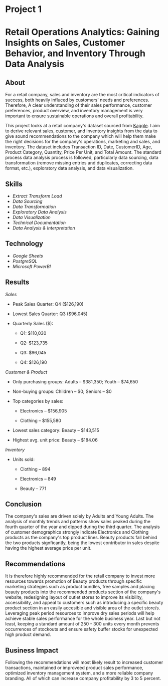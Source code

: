 # Project 1 
# Retail Operations Analytics: Gaining Insights on Sales, Customer Behavior, and Inventory Through Data Analysis

## About 

For a retail company, sales and inventory are the most critical indicators of success, both heavily influced by customers' needs and preferences.  Therefore, A clear understanding of their sales performance, customer preferences, product overview, and inventory management is very important to ensure sustainable operations and overall profitability.  

This project looks at a retail company's dataset sourced from [Kaggle](https://www.kaggle.com/datasets/mohammadtalib786/retail-sales-dataset/data). I aim to derive relevant sales, customer, and inventory insights from the data to give sound recommendations to the company which will help them make the right decisions for the company's operations, marketing and sales, and inventory. The dataset includes Transaction ID, Date, CustomerID, Age, Product Category, Quantity, Price Per Unit, and Total Amount. The standard process data analysis process is followed, particularly data sourcing, data transformation (remove missing entries and duplicates, correcting data format, etc.), exploratory data analysis, and data visualization.

## Skills

* *Extract Transform Load*
* *Data Sourcing*
* *Data Transformation*
* *Exploratory Data Analysis*
* *Data Visualization*
* *Technical Documentation*
* *Data Analysis & Interpretation*

## Technology

* *Google Sheets* 
* *PostgreSQL*
* *Microsoft PowerBI*

## Results

*Sales*

* Peak Sales Quarter: Q4 ($126,190)

* Lowest Sales Quarter: Q3 ($96,045)

* Quarterly Sales ($):

  * Q1: $110,030

  * Q2: $123,735

  * Q3: $96,045

  * Q4: $126,190


*Customer & Product*

* Only purchasing groups: Adults – $381,350; Youth – $74,650

* Non-buying groups: Children – $0; Seniors – $0

* Top categories by sales:

  * Electronics – $156,905

  * Clothing – $155,580

* Lowest sales category: Beauty – $143,515

* Highest avg. unit price: Beauty – $184.06


*Inventory*

* Units sold:

  * Clothing – 894

  * Electronics – 849

  * Beauty – 771

## Conclusion

The company's sales are driven solely by Adults and Young Adults. The analysis of monthly trends and patterns show sales peaked during the fourth quarter of the year and dipped during the third quarter. The analysis of customer demographics strongly indicate Electronics and Clothing products as the company's top product lines. Beauty products fall behind the two products signficantly, being the lowest contributor in sales despite having the highest average price per unit.

## Recommendations

It is therefore highly recommended for the retail company to invest more resources towards promotion of Beauty products through specific marketing strategies such as product bundles, free samples and placing beauty products into the recommended products section of the company's website, redesigning layout of outlet stores to improve its visibility, accessibility, and appeal to customers such as introducing a specific beauty product section in an easily accesible and visible area of the outlet store/s. Leveraging peak period resources to improve dry sales periods will help achieve stable sales performance for the whole business year. Last but not least, keeping a standard amount of 250 - 300 units every month prevents occurrences of stockouts and ensure safety buffer stocks for unexpected high product demand.

## Business Impact

Following the recommendations will most likely result to increased customer transactions, maintained or improveed product sales performance, optimized inventory management system, and a more reliable company branding. All of which can increase company profitability by 3 to 5 percent.

